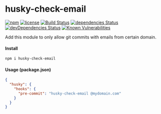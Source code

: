 # husky-check-email

[![npm](https://img.shields.io/npm/v/husky-check-email.svg)](https://npm.im/husky-check-email)
[![license](https://img.shields.io/npm/l/husky-check-email.svg)](https://npm.im/husky-check-email)
[![Build Status](https://travis-ci.org/jehy/checkExact.svg?branch=master)](https://travis-ci.org/jehy/checkExact)
[![dependencies Status](https://david-dm.org/jehy/checkExact/status.svg)](https://david-dm.org/jehy/checkExact)
[![devDependencies Status](https://david-dm.org/jehy/checkExact/dev-status.svg)](https://david-dm.org/jehy/checkExact?type=dev)
[![Known Vulnerabilities](https://snyk.io/test/github/jehy/checkExact/badge.svg)](https://snyk.io/test/github/jehy/checkExact)

Add this module to only allow git commits with emails from certain domain.

#### Install

```bash
npm i husky-check-email
```

#### Usage (package.json)

```json
{
  "husky": {
    "hooks": {
      "pre-commit": "husky-check-email @mydomain.com"
    }
  }
}
```
